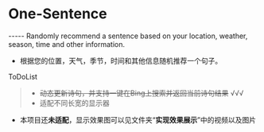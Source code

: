 # One-Sentence
-----  Randomly recommend a sentence based on your location, weather, season, time and other information.  
  - 根据您的位置，天气，季节，时间和其他信息随机推荐一个句子。  

ToDoList 
>- ~~动态更新诗句，并支持一键在Bing上搜索并返回当前诗句结果~~  √√√
>- 适配不同长宽的显示器

-  本项目还**未适配**，显示效果图可以见文件夹“**实现效果展示**”中的视频以及图片
